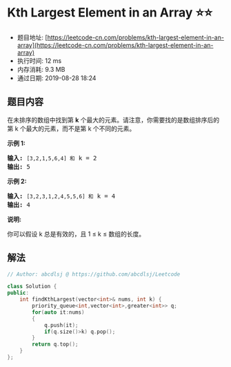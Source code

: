 # Kth Largest Element in an Array :star::star:
- 题目地址: [https://leetcode-cn.com/problems/kth-largest-element-in-an-array](https://leetcode-cn.com/problems/kth-largest-element-in-an-array)
- 执行时间: 12 ms 
- 内存消耗: 9.3 MB
- 通过日期: 2019-08-28 18:24

## 题目内容
<p>在未排序的数组中找到第 <strong>k</strong> 个最大的元素。请注意，你需要找的是数组排序后的第 k 个最大的元素，而不是第 k 个不同的元素。</p>

<p><strong>示例 1:</strong></p>

<pre><strong>输入:</strong> <code>[3,2,1,5,6,4] 和</code> k = 2
<strong>输出:</strong> 5
</pre>

<p><strong>示例 2:</strong></p>

<pre><strong>输入:</strong> <code>[3,2,3,1,2,4,5,5,6] 和</code> k = 4
<strong>输出:</strong> 4</pre>

<p><strong>说明: </strong></p>

<p>你可以假设 k 总是有效的，且 1 ≤ k ≤ 数组的长度。</p>


## 解法
```cpp
// Author: abcdlsj @ https://github.com/abcdlsj/Leetcode

class Solution {
public:
    int findKthLargest(vector<int>& nums, int k) {
        priority_queue<int,vector<int>,greater<int>> q;
        for(auto it:nums)
        {
            q.push(it);
            if(q.size()>k) q.pop();
        }
        return q.top();
    }
};

```